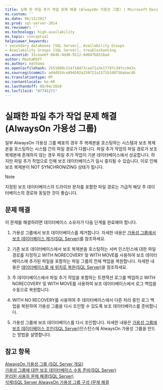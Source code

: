 ```yaml
---
title: 실패 한 파일 추가 작업 문제 해결 (AlwaysOn 가용성 그룹) | Microsoft Docs
ms.custom: ''
ms.date: 06/13/2017
ms.prod: sql-server-2014
ms.reviewer: ''
ms.technology: high-availability
ms.topic: conceptual
helpviewer_keywords:
- secondary databases [SQL Server], Availability Groups
- Availability Groups [SQL Server], troubleshooting
ms.assetid: 31ceaebf-864b-4dd0-9112-0d047b0316ad
author: MashaMSFT
ms.author: mathoma
ms.openlocfilehash: 2551080c214f18473caa71a3e17797c34fcc943a
ms.sourcegitcommit: ad4d92dce894592a259721a1571b1d8736abacdb
ms.translationtype: MT
ms.contentlocale: ko-KR
ms.lasthandoff: 08/04/2020
ms.locfileid: "87741271"
---
```

# <a name="troubleshoot-a-failed-add-file-operation-alwayson-availability-groups"></a>실패한 파일 추가 작업 문제 해결(AlwaysOn 가용성 그룹)
  일부 AlwaysOn 가용성 그룹 배포의 경우 주 복제본을 호스팅하는 시스템과 보조 복제본을 호스팅하는 시스템 간의 파일 경로가 다릅니다. 파일 추가 작업의 파일 경로가 보조 복제본에 존재하지 않는 경우 파일 추가 작업이 기본 데이터베이스에서 성공합니다. 하지만 파일 추가 작업으로 인해 보조 데이터베이스가 일시 중지될 수 있습니다. 이로 인해 보조 복제본이 NOT SYNCHRONIZING 상태가 됩니다.  
  
> [!NOTE]  
>  지정된 보조 데이터베이스의 드라이브 문자를 포함한 파일 경로는 가급적 해당 주 데이터베이스의 경로와 동일한 것이 좋습니다.  
  
## <a name="problem-resolution"></a>문제 해결  
 이 문제를 해결하려면 데이터베이스 소유자가 다음 단계를 완료해야 합니다.  
  
1.  가용성 그룹에서 보조 데이터베이스를 제거합니다. 자세한 내용은 [가용성 그룹에서 보조 데이터베이스 제거&#40;SQL Server&#41;](remove-a-secondary-database-from-an-availability-group-sql-server.md)를 참조하세요.  
  
2.  기존 보조 데이터베이스에서 보조 복제본을 호스팅하는 서버 인스턴스에 대한 파일 경로를 지정하고 WITH NORECOVERY 및 WITH MOVE를 사용하여 보조 데이터베이스에 추가된 파일을 포함하는 파일 그룹의 전체 백업을 복원합니다. 자세한 내용은 [데이터베이스를 새 위치로 복원&#40;SQL Server&#41;](../../../relational-databases/backup-restore/restore-a-database-to-a-new-location-sql-server.md)을 참조하세요.  
  
3.  주 데이터베이스에서 파일 추가 작업을 포함하는 트랜잭션 로그를 백업하고 WITH NORECOVERY 및 WITH MOVE를 사용하여 보조 데이터베이스에서 로그 백업을 수동으로 복원합니다.  
  
4.  WITH NO RECOVERY를 사용하여 주 데이터베이스에서 다른 처리 중인 로그 백업을 복원하여 가용성 그룹을 다시 조인할 수 있도록 보조 데이터베이스를 준비합니다.  
  
5.  가용성 그룹에 보조 데이터베이스를 다시 조인합니다. 자세한 내용은 [가용성 그룹에 보조 데이터베이스 조인&#40;SQL Server&#41;](join-a-secondary-database-to-an-availability-group-sql-server.md)인스턴스에 AlwaysOn 가용성 그룹을 만드는 방법을 설명합니다.  
  
## <a name="see-also"></a>참고 항목  
 [AlwaysOn 가용성 그룹 &#40;SQL Server 개요&#41;](overview-of-always-on-availability-groups-sql-server.md)   
 [가용성 그룹에 대한 보조 데이터베이스 수동 준비&#40;SQL Server&#41;](manually-prepare-a-secondary-database-for-an-availability-group-sql-server.md)   
 [분리된 사용자 문제 해결&#40;SQL Server&#41;](../../../sql-server/failover-clusters/troubleshoot-orphaned-users-sql-server.md)   
 [삭제&#41;SQL Server AlwaysOn 가용성 그룹 구성 &#40;문제 해결](troubleshoot-always-on-availability-groups-configuration-sql-server.md)  
  
  
